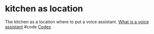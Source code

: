 # kitchen as location
The kitchen as a location where to put a voice assistant.
[What is a voice assistant](output/themes/What%20is%20a%20voice%20assistant.md)
#code [Codes](output/codes/Codes.md)